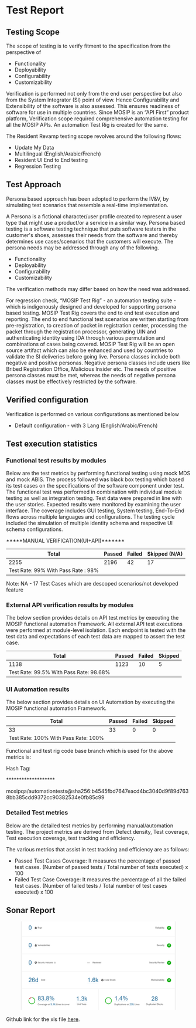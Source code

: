# Test Report

## Testing Scope

The scope of testing is to verify fitment to the specification from the perspective of&#x20;

* Functionality&#x20;
* Deployability&#x20;
* Configurability&#x20;
* Customizability

Verification is performed not only from the end user perspective but also from the System Integrator (SI) point of view. Hence Configurability and Extensibility of the software is also assessed. This ensures readiness of software for use in multiple countries. Since MOSIP is an “API First” product platform, Verification scope required comprehensive automation testing for all the MOSIP APIs. An automation Test Rig is created for the same.&#x20;

The Resident Revamp testing scope revolves around the following flows:

* Update My Data
* Multilingual (English/Arabic/French)
* Resident UI End to End testing
* Regression Testing

## Test Approach <a href="#id-2et92p0" id="id-2et92p0"></a>

Persona based approach has been adopted to perform the IV\&V, by simulating test scenarios that resemble a real-time implementation.&#x20;

A Persona is a fictional character/user profile created to represent a user type that might use a product/or a service in a similar way. Persona based testing is a software testing technique that puts software testers in the customer's shoes, assesses their needs from the software and thereby determines use cases/scenarios that the customers will execute. The persona needs may be addressed through any of the following.&#x20;

* Functionality
* Deployability
* Configurability
* Customizability

The verification methods may differ based on how the need was addressed.&#x20;

For regression check, “MOSIP Test Rig” - an automation testing suite - which is indigenously designed and developed for supporting persona based testing. MOSIP Test Rig covers the end to end test execution and reporting. The end to end functional test scenarios are written starting from pre-registration, to creation of packet in registration center, processing the packet through the registration processor, generating UIN and authenticating identity using IDA through various permutation and combinations of cases being covered. MOSIP Test Rig will be an open source artifact which can also be enhanced and used by countries to validate the SI deliveries before going live. Persona classes include both negative and positive personas. Negative persona classes include users like Bribed Registration Office, Malicious Insider etc. The needs of positive persona classes must be met, whereas the needs of negative persona classes must be effectively restricted by the software.

## Verified configuration  <a href="#tyjcwt" id="tyjcwt"></a>

Verification is performed on various configurations as mentioned below

* Default configuration - with 3 Lang (English/Arabic/French)

## Test execution statistics  <a href="#id-4d34og8" id="id-4d34og8"></a>

### Functional test results by modules <a href="#id-2s8eyo1" id="id-2s8eyo1"></a>

Below are the test metrics by performing functional testing using mock MDS and mock ABIS. The process followed was black box testing which based its test cases on the specifications of the software component under test. The functional test was performed in combination with individual module testing as well as integration testing. Test data were prepared in line with the user stories. Expected results were monitored by examining the user interface. The coverage includes GUI testing, System testing, End-To-End flows across multiple languages and configurations. The testing cycle included the simulation of multiple identity schema and respective UI schema configurations.

\*\*\*\*\*MANUAL VERIFICATION(UI+API)\*\*\*\*\*\*\*

| Total                                | Passed | Failed | Skipped (N/A) |
| ------------------------------------ | ------ | ------ | ------------- |
| 2255                                 | 2196   | 42     | 17            |
| Test Rate: 99%  With Pass Rate : 98% |        |        |               |

Note: NA - 17 Test Cases which are descoped scenarios/not developed feature

### External API verification results by modules <a href="#id-17dp8vu" id="id-17dp8vu"></a>

The below section provides details on API test metrics by executing the MOSIP functional automation Framework. All external API test executions were performed at module-level isolation. Each endpoint is tested with the test data and expectations of each test data are mapped to assert the test case.

| Total                                   | Passed | Failed | Skipped |
| --------------------------------------- | ------ | ------ | ------- |
| 1138                                    | 1123   | 10     | 5       |
| Test Rate: 99.5% With Pass Rate: 98.68% |        |        |         |

### UI Automation results  <a href="#id-3rdcrjn" id="id-3rdcrjn"></a>

The below section provides details on UI Automation by executing the MOSIP functional automation Framework.

| Total                                | Passed | Failed | Skipped |
| ------------------------------------ | ------ | ------ | ------- |
| 33                                   | 33     | 0      | 0       |
| Test Rate: 100% With Pass Rate: 100% |        |        |         |

Functional and test rig code base branch which is used for the above metrics is:

Hash Tag:&#x20;

\*\*\*\*\*\*\*\*\*\*\*\*\*\*\*\*\*\*\*

mosipqa/automationtests@sha256:b4545fbd7647eacd4bc3040d9f89d7638bb385cdd9372cc90382534e0fb85c99

### Detailed Test metrics <a href="#lnxbz9" id="lnxbz9"></a>

Below are the detailed test metrics by performing manual/automation testing. The project metrics are derived from Defect density, Test coverage, Test execution coverage, test tracking and efficiency.&#x20;

The various metrics that assist in test tracking and efficiency are as follows:

* Passed Test Cases Coverage: It measures the percentage of passed test cases. (Number of passed tests / Total number of tests executed) x 100
* Failed Test Case Coverage: It measures the percentage of all the failed test cases. (Number of failed tests / Total number of test cases executed) x 100

## Sonar Report&#x20;

<figure><img src="../../.gitbook/assets/rp-0.9.0-sonar-report.png" alt=""><figcaption></figcaption></figure>

Github link for the xls file [here](https://github.com/mosip/test-management/tree/master/Resident%20Revamp%201.2.0.1/0.9.0).
